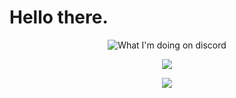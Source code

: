 # Hello there.
<p align="center">
  <img align="center" src="https://gt.bigdumb.gq/api/badge/348918040248713217?color1=151515&textcolor=9f9f9f&font=Arial&gradient=false&borderradius=15&bordercolor=ffffff&borderwidth=3" alt="What I'm doing on discord">
<p align="center">
  <img align="center" src="https://github-readme-stats.vercel.app/api?username=DanKGooGLy&show_icons=true&theme=dark">
<p align="center">
  <img align="center" src="https://github-readme-stats.vercel.app/api/top-langs/?username=DanKGooGLy&layout=compact&theme=dark">
<p/>
